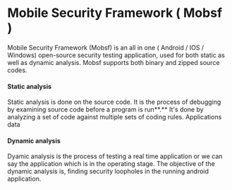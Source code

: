 # **Mobile Security Framework ( Mobsf )**

Mobile Security Framework (Mobsf) is an all in one ( Android / IOS / Windows) open-source security testing application, used for both static as well as dynamic analysis. Mobsf supports both binary and zipped source codes.&#x20;

#### **Static analysis**

Static analysis is done on the source code. It is the process of debugging by examining source code before a program is run**.** It's done by analyzing a set of code against multiple sets of coding rules. Applications data&#x20;

#### **Dynamic analysis**

Dyamic analysis is the process of testing a real time application or we can say the application which is in the operating stage. The objective of the dynamic analysis is, finding security loopholes in the running android application.



